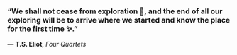 ### “We shall not cease from exploration 🚀, and the end of all our exploring will be to arrive where we started and know the place for the first time ✨.”  
 — **T.S. Eliot**, *Four Quartets*
